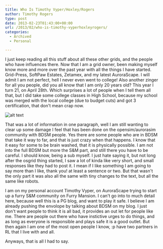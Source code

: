 ```yaml
---
title: Who Is Timothy Vyper/Hoxley/Rogers
author: Timothy Rogers
type: post
date: 2013-02-23T01:43:00+00:00
url: /2013/02/who-is-timothy-vyperhoxleyrogers/
categories:
  - Archived
  - Personal

---
```

I just keep reading all this stuff about all these other grids, and the people who have influences there. Now that I am a grid owner, been making myself know more and more over the past year with all the things I have started. Grid-Press, SoftPaw Estates, Zetamex, and my latest AuroraScape. I will admit I am not perfect, hell I never even went to college! Also another zinger for all you people, did you all know that I am only 20 years old? This year I turn 21, on April 28th. Which surprises a lot of people when I tell them all that, but I did take some college classes in High School, because my school was merged with the local college (due to budget cuts) and got 3 certification, that don't mean crap now.
  

![alt text](/wp-import/2013/454036.jpg "timothy vyper")

That was a lot of information in one paragraph, well I am still wanting to clear up some damage I feel that has been done on the opensim/aurorasim community with BDSM people. Yes there are some people who are in BDSM that take it way to far, and that is just crazy when that happens. I know that it easy for some to be brain washed, that it is physically possible. I am not into the full BDSM but more the S&M part, and still there you have to be careful. I should know, being a sub myself. I just hate saying it, but not long after the osgrid thing started, I saw a lot of kinda like very short, and small responses like they had to post it. I mean if I like something I am going to say more than I like, thank you! at least a sentence or two. But that wasn't the only part it was also all the same with tiny changes to the text, but all the same like robots.

I am on my personal account Timothy Vyper, on AuroraScape trying to start up a furry S&M community on Furry Mansion. I can't go into to much detail here, because well this is a PG blog, and want to play it safe. I believe I am already pushing the envolope by talking about BDSM on my blog. I just don't want people to think it is all bad, it provides an out let for people like me. There are people out there who have instictive urges to do things, and as long as everyone is responsible and plays safe it is a good outlet. But then again I am one of the most open people I know, :p have two partners in RL that I live with and all.

Anyways, that is all I had to say.
